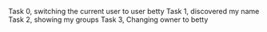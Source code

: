 Task 0, switching the current user to user betty
Task 1, discovered my name
Task 2, showing my groups
Task 3, Changing owner to betty

